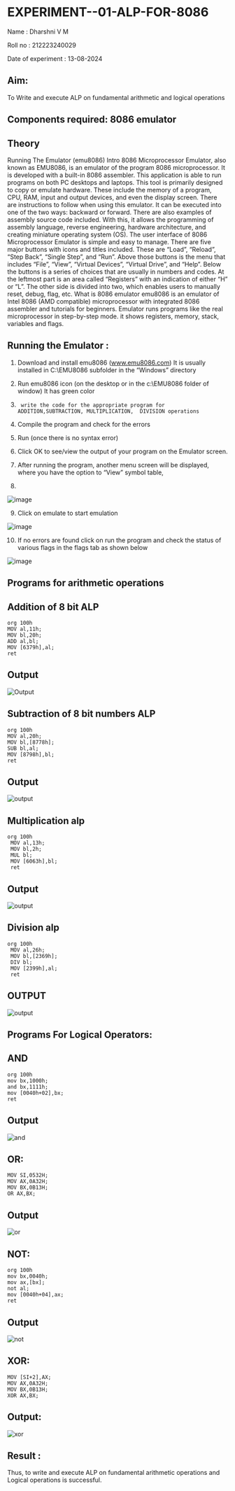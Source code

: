 # EXPERIMENT--01-ALP-FOR-8086
Name : Dharshni V M

Roll no : 212223240029

Date of experiment : 13-08-2024

## Aim: 
To Write and execute ALP on fundamental arithmetic and logical operations

## Components required: 8086  emulator 
## Theory 
Running The Emulator (emu8086) Intro 8086 Microprocessor Emulator, also known as EMU8086, is an emulator of the program 8086 microprocessor. It is developed with a built-in 8086 assembler. This application is able to run programs on both PC desktops and laptops. This tool is primarily designed to copy or emulate hardware. These include the memory of a program, CPU, RAM, input and output devices, and even the display screen. There are instructions to follow when using this emulator. It can be executed into one of the two ways: backward or forward. There are also examples of assembly source code included. With this, it allows the programming of assembly language, reverse engineering, hardware architecture, and creating miniature operating system (OS). The user interface of 8086 Microprocessor Emulator is simple and easy to manage. There are five major buttons with icons and titles included. These are “Load”, “Reload”, “Step Back”, “Single Step”, and “Run”. Above those buttons is the menu that includes “File”, “View”, “Virtual Devices”, “Virtual Drive”, and “Help”. Below the buttons is a series of choices that are usually in numbers and codes. At the leftmost part is an area called “Registers” with an indication of either “H” or “L”. The other side is divided into two, which enables users to manually reset, debug, flag, etc. What is 8086 emulator emu8086 is an emulator of Intel 8086 (AMD compatible) microprocessor with integrated 8086 assembler and tutorials for beginners. Emulator runs programs like the real microprocessor in step-by-step mode. it shows registers, memory, stack, variables and flags.


 ## Running the Emulator :
1.	Download and install emu8086 (www.emu8086.com) It is usually installed in C:\EMU8086 subfolder in the “Windows” directory
2.	  Run  emu8086 icon (on the desktop or in the c:\EMU8086 folder of window) It has green color 
 
 
3.		write the code for the appropriate program for ADDITION,SUBTRACTION, MULTIPLICATION,  DIVISION operations 

4.	 Compile the program and check for the errors 
5.	Run (once there is no syntax error) 

6.	Click OK to see/view the output of your program on the Emulator screen. 


7.	After running the program, another menu screen will be displayed, where you have the option to “View” symbol table,

8.	 
![image](https://user-images.githubusercontent.com/36288975/189273263-d65baae9-4b8f-4723-afb3-c0ffa4052b04.png)

9.	Click on emulate to start emulation 


![image](https://user-images.githubusercontent.com/36288975/189273273-9bb36ec1-e2e8-4892-8d35-37707332bfdc.png)


10.	If no errors are found click on run the program and check the status of various flags in the flags tab as shown below 

![image](https://user-images.githubusercontent.com/36288975/189273277-113a2a33-4a40-4ff8-95a5-ecd3a1f504fe.png)

## Programs for arithmetic  operations

## Addition  of 8 bit ALP 
```
org 100h
MOV al,11h;
MOV bl,20h;
ADD al,bl;
MOV [6379h],al;
ret
```

## Output  

![Output](https://github.com/user-attachments/assets/842f9336-5838-4579-9e0d-40fdfa5480b0)

## Subtraction   of 8 bit numbers  ALP 
```
org 100h
MOV al,20h;
MOV bl,[8778h];
SUB bl,al;
MOV [8798h],bl;
ret
```
 
## Output  

![output](https://github.com/user-attachments/assets/1544fcc3-61ea-4bf4-8a10-7b743a71a6f2)

## Multiplication alp 
```
org 100h
 MOV al,13h;
 MOV bl,2h;
 MUL bl;
 MOV [6063h],bl;
 ret
```

 ## Output 
 
![output](https://github.com/user-attachments/assets/fa42eae2-0cb2-4052-8a41-cd8beb70db54)

## Division alp 

```
org 100h
 MOV al,26h;
 MOV bl,[2369h];
 DIV bl;
 MOV [2399h],al;
 ret
```

## OUTPUT

![output](https://github.com/user-attachments/assets/b1f4f6ee-c0c0-452b-adfe-d69272ca93e9)

## Programs For Logical Operators:
## AND
```
org 100h
mov bx,1000h;
and bx,1111h;
mov [0040h+02],bx;
ret
```
## Output  

![and](https://github.com/user-attachments/assets/9be9f0a0-14d6-4639-b687-8d58a03e69c6)

## OR:
```
MOV SI,0532H;
MOV AX,0A32H;
MOV BX,0B13H;
OR AX,BX;
```
## Output

![or](https://github.com/user-attachments/assets/4719b951-a4ed-412a-8e20-7420688d933b)

## NOT:
```
org 100h
mov bx,0040h;
mov ax,[bx]; 
not al;
mov [0040h+04],ax;
ret
```
## Output

![not](https://github.com/user-attachments/assets/73f48dea-1163-490c-a330-9eca514ee010)

## XOR:
```
MOV [SI+2],AX;
MOV AX,0A32H;
MOV BX,0B13H;
XOR AX,BX;
```
## Output:

![xor](https://github.com/user-attachments/assets/0316862f-df97-4201-961d-792a538616bf)

## Result :
Thus, to write and execute ALP on fundamental arithmetic operations and Logical operations is successful.
